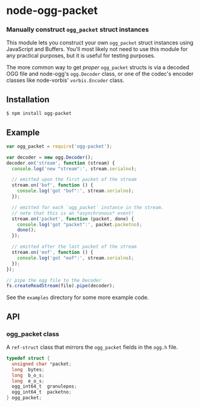 node-ogg-packet
===============
### Manually construct `ogg_packet` struct instances

This module lets you construct your own `ogg_packet` struct instances using
JavaScript and Buffers. You'll most likely not need to use this module for any
practical purposes, but it is useful for testing purposes.

The more common way to get _proper_ `ogg_packet` structs is via a decoded OGG file
and node-ogg's `ogg.Decoder` class, or one of the codec's encoder classes like
node-vorbis' `vorbis.Encoder` class.


Installation
------------

``` bash
$ npm install ogg-packet
```


Example
-------

``` javascript
var ogg_packet = require('ogg-packet');

var decoder = new ogg.Decoder();
decoder.on('stream', function (stream) {
  console.log('new "stream":', stream.serialno);

  // emitted upon the first packet of the stream
  stream.on('bof', function () {
    console.log('got "bof":', stream.serialno);
  });

  // emitted for each `ogg_packet` instance in the stream.
  // note that this is an *asynchronous* event!
  stream.on('packet', function (packet, done) {
    console.log('got "packet":', packet.packetno);
    done();
  });

  // emitted after the last packet of the stream
  stream.on('eof', function () {
    console.log('got "eof":', stream.serialno);
  });
});

// pipe the ogg file to the Decoder
fs.createReadStream(file).pipe(decoder);
```

See the `examples` directory for some more example code.


API
---

### ogg_packet class

A `ref-struct` class that mirrors the `ogg_packet` fields in the `ogg.h` file.

``` c
typedef struct {
  unsigned char *packet;
  long  bytes;
  long  b_o_s;
  long  e_o_s;
  ogg_int64_t  granulepos;
  ogg_int64_t  packetno;
} ogg_packet;
 ```
